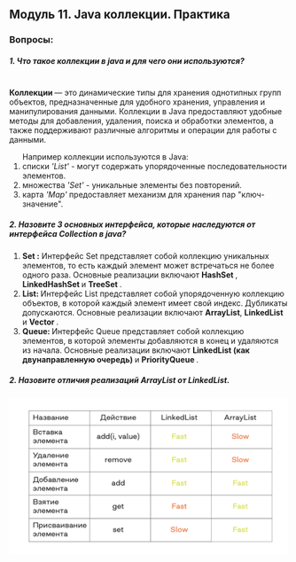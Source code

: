 <h2>  Модуль 11. Java коллекции. Практика  </h2>
<h3> Вопросы:  </h3> 
<h5> 1. Что такое коллекции в java и для чего они используются? </h5>
<br>
<strong> Коллекции </strong> —  это динамические типы для хранения однотипных групп объектов, предназначенные для удобного хранения, управления и манипулирования данными. Коллекции в Java предоставляют удобные методы для добавления, удаления, поиска и обработки элементов, а также поддерживают различные алгоритмы и операции для работы с данными.<br>
<ol> 
Например коллекции используются в Java:
<li> списки <i> 'List'</i> - могут содержать упорядоченные последовательности элементов. <br></li>
<li> множества <i> 'Set' </i> - уникальные элементы без повторений. <br></li>
<li> карта <i> 'Map' </i> предоставляет механизм для хранения пар "ключ-значение".<br></li>
</ol>

<h5> 2. Назовите 3 основных интерфейса, которые наследуются от интерфейса Collection в java? </h5>
<ol> 
<li> <strong> Set :</strong> Интерфейс Set представляет собой коллекцию уникальных элементов, то есть каждый элемент может встречаться не более одного раза. Основные реализации включают <strong> HashSet </strong>, <strong> LinkedHashSet </strong> и  <strong> TreeSet </strong>. <br></li>
<li> <strong> List: </strong> Интерфейс List представляет собой упорядоченную коллекцию объектов, в которой каждый элемент имеет свой индекс. Дубликаты допускаются. Основные реализации включают <strong> ArrayList</strong>,  <strong> LinkedList</strong> и <strong> Vector </strong>.<br></li>
<li> <strong> Queue: </strong> Интерфейс Queue представляет собой коллекцию элементов, в которой элементы добавляются в конец и удаляются из начала. Основные реализации включают <strong> LinkedList  (как двунаправленную очередь) </strong> и <strong> PriorityQueue </strong>. <br></li>
</ol>

<h5> 2. Назовите отличия реализаций ArrayList от LinkedList.</h5>


![Отличие ArrayList от LinkedList ](https://github.com/Pexini/Module11HomeTask/blob/main/differentsArrayandList.png)



